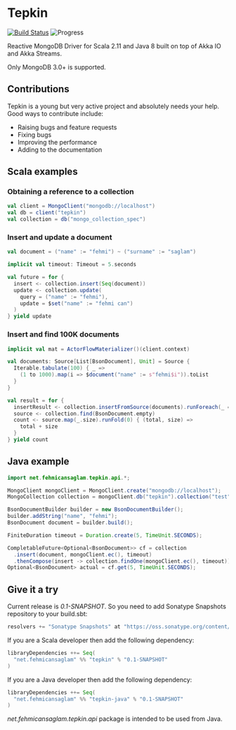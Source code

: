 # Tepkin

[![Build Status](https://travis-ci.org/fehmicansaglam/tepkin.svg?branch=master)](https://travis-ci.org/fehmicansaglam/tepkin)
![Progress](http://progressed.io/bar/63?title=brewing)

Reactive MongoDB Driver for Scala 2.11 and Java 8 built on top of Akka IO and Akka Streams.

Only MongoDB 3.0+ is supported.

## Contributions
Tepkin is a young but very active project and absolutely needs your help. Good ways to contribute include:

* Raising bugs and feature requests
* Fixing bugs
* Improving the performance
* Adding to the documentation

## Scala examples

### Obtaining a reference to a collection

```scala
val client = MongoClient("mongodb://localhost")
val db = client("tepkin")
val collection = db("mongo_collection_spec")
```

### Insert and update a document

```scala
val document = ("name" := "fehmi") ~ ("surname" := "saglam")

implicit val timeout: Timeout = 5.seconds

val future = for {
  insert <- collection.insert(Seq(document))
  update <- collection.update(
    query = ("name" := "fehmi"),
    update = $set("name" := "fehmi can")
  )
} yield update
```

### Insert and find 100K documents

```scala
implicit val mat = ActorFlowMaterializer()(client.context)

val documents: Source[List[BsonDocument], Unit] = Source {
  Iterable.tabulate(100) { _ =>
    (1 to 1000).map(i => $document("name" := s"fehmi$i")).toList
  }
}

val result = for {
  insertResult <- collection.insertFromSource(documents).runForeach(_ => ())
  source <- collection.find(BsonDocument.empty)
  count <- source.map(_.size).runFold(0) { (total, size) =>
    total + size
  }
} yield count
```

## Java example

```java
import net.fehmicansaglam.tepkin.api.*;

MongoClient mongoClient = MongoClient.create("mongodb://localhost");
MongoCollection collection = mongoClient.db("tepkin").collection("test");

BsonDocumentBuilder builder = new BsonDocumentBuilder();
builder.addString("name", "fehmi");
BsonDocument document = builder.build();

FiniteDuration timeout = Duration.create(5, TimeUnit.SECONDS);

CompletableFuture<Optional<BsonDocument>> cf = collection
  .insert(document, mongoClient.ec(), timeout)
  .thenCompose(insert -> collection.findOne(mongoClient.ec(), timeout));
Optional<BsonDocument> actual = cf.get(5, TimeUnit.SECONDS);
```

## Give it a try

Current release is *0.1-SNAPSHOT*. So you need to add Sonatype Snapshots repository to your build.sbt:

```scala
resolvers += "Sonatype Snapshots" at "https://oss.sonatype.org/content/repositories/snapshots/"
```

If you are a Scala developer then add the following dependency:

```scala
libraryDependencies ++= Seq(
  "net.fehmicansaglam" %% "tepkin" % "0.1-SNAPSHOT"
)
```

If you are a Java developer then add the following dependency:

```scala
libraryDependencies ++= Seq(
  "net.fehmicansaglam" %% "tepkin-java" % "0.1-SNAPSHOT"
)
```

_net.fehmicansaglam.tepkin.api_ package is intended to be used from Java.
